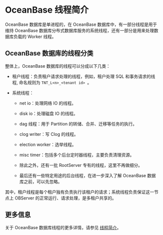 OceanBase 线程简介 
===================================

OceanBase 数据库是单进程的，在 OceanBase 数据库中，有一部分线程是用于维持 OceanBase 数据库分布式数据库服务的系统线程，还有一部分是用来处理数据库负载的 Worker 线程。

OceanBase 数据库的线程分类 
---------------------------------------

整体上，OceanBase 数据库的线程可以分成以下几类：

* 租户线程：负责租户请求处理的线程，例如，租户处理 SQL 和事务请求的线程, 命名规则为 `TNT_L<n>_<tenant id> `。

  

* 系统线程： 

  * net io：处理网络 IO 的线程。

    
  
  * disk io：处理磁盘 IO 的线程。

    
  
  * dag 线程：用于 Partition 的转储、合并、迁移等任务的执行。

    
  
  * clog writer：写 Clog 的线程。

    
  
  * election worker：选举线程。

    
  
  * misc timer：包括多个后台定时器线程，主要负责清理资源。

    
  
  * 除此之外，还有一批 RootServer 专有的线程，这里不再做细分。

    
  
  * 最后还有一些特定用途的后台线程，在进一步深入了解 OceanBase 数据库之前，可以先忽略。

    
  

  




其中，租户线程是每个租户独有负责执行该租户的请求；系统线程负责保证这一节点上 OBServer 的正常运行、请求处理，是多租户共享的。

更多信息 
-------------------------

关于 OceanBase 数据库线程的更多详情，请参见 [线程简介](../../../2.concepts-of-oceanbase-database-system/11.observer-node-architecture/3.observer-thread-model/1.thread-introduction.md)。
